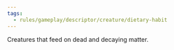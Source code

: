 ```yaml
---
tags:
  - rules/gameplay/descriptor/creature/dietary-habit
---
```

Creatures that feed on dead and decaying matter.